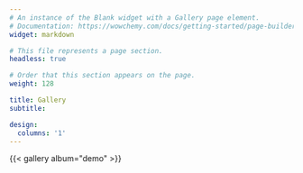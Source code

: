 ```yaml
---
# An instance of the Blank widget with a Gallery page element.
# Documentation: https://wowchemy.com/docs/getting-started/page-builder/
widget: markdown

# This file represents a page section.
headless: true

# Order that this section appears on the page.
weight: 128

title: Gallery
subtitle:

design:
  columns: '1'
---
```


{{< gallery album="demo" >}}
